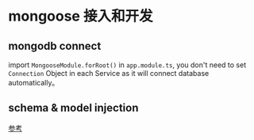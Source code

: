 # mongoose 接入和开发

## mongodb connect
import `MongooseModule.forRoot()` in `app.module.ts`, you don't need to set `Connection` Object in each Service as it will connect database automatically。

## schema & model injection
[参考](https://nestjs.bootcss.com/techniques/mongo#model-injection)

